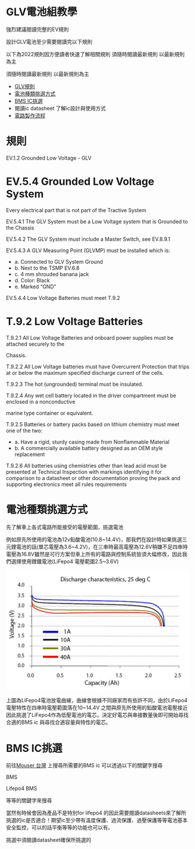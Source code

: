# GLV電池組教學

強烈建議閱讀完整的EV規則

設計GLV電池至少需要閱讀完以下規則 

以下為2022規則因方便讀者快速了解相關規則 須隨時閱讀最新規則 以最新規則為主

須隨時閱讀最新規則 以最新規則為主

- [GLV規則](GLV%E9%9B%BB%E6%B1%A0%E7%B5%84%E6%95%99%E5%AD%B8%2002c9a326465b481c80f3fae1413f2115.md)
- [電池種類挑選方式](GLV%E9%9B%BB%E6%B1%A0%E7%B5%84%E6%95%99%E5%AD%B8%2002c9a326465b481c80f3fae1413f2115.md)
- [BMS IC挑選](GLV%E9%9B%BB%E6%B1%A0%E7%B5%84%E6%95%99%E5%AD%B8%2002c9a326465b481c80f3fae1413f2115.md)
- 閱讀ic datasheet 了解ic設計與使用方式
- [電路製作流程](%E9%9B%BB%E8%B7%AF%E8%A3%BD%E4%BD%9C%E6%B5%81%E7%A8%8B%20ac37ec2a1f334a4caadcb155f848261e.md)

# 規則

EV.1.2 Grounded Low Voltage - GLV

# EV.5.4 Grounded Low Voltage System

Every electrical part that is not part of the Tractive System

EV.5.4.1 The GLV System must be a Low Voltage system that is Grounded to the Chassis

EV.5.4.2 The GLV System must include a Master Switch, see EV.8.9.1

EV.5.4.3 A GLV Measuring Point (GLVMP) must be installed which is:

- a. Connected to GLV System Ground
- b. Next to the TSMP EV.6.8
- c. 4 mm shrouded banana jack
- d. Color: Black
- e. Marked “GND”

EV.5.4.4 Low Voltage Batteries must meet T.9.2

# T.9.2 Low Voltage Batteries

T.9.2.1 All Low Voltage Batteries and onboard power supplies must be attached securely to the

Chassis.

T.9.2.2 All Low Voltage batteries must have Overcurrent Protection that trips at or below the maximum specified discharge current of the cells.

T.9.2.3 The hot (ungrounded) terminal must be insulated.

T.9.2.4 Any wet cell battery located in the driver compartment must be enclosed in a nonconductive

marine type container or equivalent.

T.9.2.5 Batteries or battery packs based on lithium chemistry must meet one of the two:

- a. Have a rigid, sturdy casing made from Nonflammable Material
- b. A commercially available battery designed as an OEM style replacement

T.9.2.6 All batteries using chemistries other than lead acid must be presented at Technical Inspection with markings identifying it for comparison to a datasheet or other documentation proving the pack and supporting electronics meet all rules requirements

# **電池種類挑選方式**

先了解車上各式電路所能接受的電壓範圍，挑選電池

例如原先所使用的電池為12v鉛酸電池(10.8~14.4V)，那我們在設計時如果挑選三元鋰電池的話(單芯電壓為3.6~4.2V)，在三串時最高電壓為12.6V稍嫌不足四串時電壓為16.8V雖然是可行方案但車上所有的電路與控制系統皆須大幅修改，因此我們選擇使用鋰鐵電池(LiFepo4 電壓範圍2.5~3.6V)

![SmartSelect_20221028_164509_Chrome.jpg](GLV%E9%9B%BB%E6%B1%A0%E7%B5%84%E6%95%99%E5%AD%B8%2002c9a326465b481c80f3fae1413f2115/SmartSelect_20221028_164509_Chrome.jpg)

上圖為LiFepo4電池放電曲線，曲線會根據不同廠家而有些許不同，由於LiFepo4電壓特性在四串時電壓範圍落在10~14.4V 之間與原先所使用的鉛酸電池電壓接近因此挑選了LiFepo4作為低壓電池的電芯，決定好電芯與串接數量後即可開始尋找合適的BMS ic 與尋找合適容量與特性的電芯。

# BMS IC挑選

前往[Mouser 台灣](https://www.mouser.tw/?gclid=CjwKCAjwh4ObBhAzEiwAHzZYU1_qBOxmw246B0CPLdNI3jJEqkA1p8gfUTuh4TUjxl1gU77cztpOoRoC_gEQAvD_BwE) 上搜尋所需要的BMS ic 可以透過以下的關鍵字搜尋

BMS

Lifepo4 BMS

等等的關鍵字來搜尋

當然有時候會因為產品不是特別for lifepo4 的因此需要閱讀datasheets來了解所挑選的ic是否適合！期望ic至少帶有溫度保護、過流保護、過壓保護等等電池基本安全監控，可以的話平衡等等的功能也可以有。

挑選中須閱讀datasheet確保所挑選的